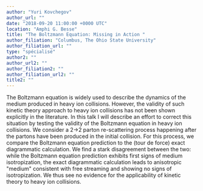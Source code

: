```yaml
---
author: "Yuri Kovchegov"
author_url: ""
date: "2018-09-20 11:00:00 +0000 UTC"
location: "Amphi G. Besse"
title: "The Boltzmann Equation: Missing in Action "
author_filiation: "Columbus, The Ohio State University"
author_filiation_url: ""
type: "spécialisé"
author2: ""
author_url2: ""
author_filiation2: ""
author_filiation_url2: ""
title2: ""
---
```

The Boltzmann equation is widely used to describe the dynamics of the medium produced in heavy ion collisions. However, the validity of such kinetic theory approach to heavy ion collisions has not been shown explicitly in the literature. In this talk I will describe an effort to correct this situation by testing the validity of the Boltzmann equation in heavy ion collisions. We consider a 2-&gt;2 parton re-scattering process happening after the partons have been produced in the initial collision. For this process, we compare the Boltzmann equation prediction to the (tour de force) exact diagrammatic calculation. We find a stark disagreement between the two: while the Boltzmann equation prediction exhibits first signs of medium isotropization, the exact diagrammatic calculation leads to anisotropic "medium" consistent with free streaming and showing no signs of isotropization. We thus see no evidence for the applicability of kinetic theory to heavy ion collisions.

 
